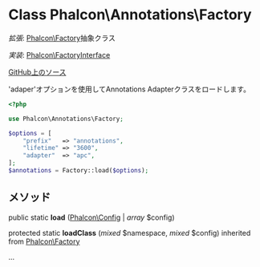 # Class **Phalcon\\Annotations\\Factory**

*拡張*: [Phalcon\Factory](/[[language]]/[[version]]/api/Phalcon_Factory)抽象クラス

*実装*: [Phalcon\FactoryInterface](/[[language]]/[[version]]/api/Phalcon_FactoryInterface)

<a href="https://github.com/phalcon/cphalcon/blob/master/phalcon/annotations/factory.zep" class="btn btn-default btn-sm">GitHub上のソース</a>

'adaper'オプションを使用してAnnotations Adapterクラスをロードします。

```php
<?php

use Phalcon\Annotations\Factory;

$options = [
    "prefix"   => "annotations",
    "lifetime" => "3600",
    "adapter"  => "apc",
];
$annotations = Factory::load($options);

```

## メソッド

public static **load** ([Phalcon\Config](/[[language]]/[[version]]/api/Phalcon_Config) | *array* $config)

protected static **loadClass** (*mixed* $namespace, *mixed* $config) inherited from [Phalcon\Factory](/[[language]]/[[version]]/api/Phalcon_Factory)

...